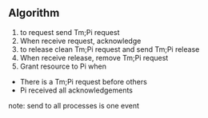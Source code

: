 ##  Algorithm

1. to request send Tm;Pi request <!-- .element class="fragment" -->
2. When receive request, acknowledge <!-- .element class="fragment" -->
3. to release clean Tm;Pi request and send Tm;Pi release <!-- .element class="fragment" -->
4. When receive release, remove Tm;Pi request <!-- .element class="fragment" -->
5. Grant resource to Pi when <!-- .element class="fragment" -->


- There is a Tm;Pi request before others <!-- .element class="fragment" -->
- Pi received all acknowledgements <!-- .element class="fragment" -->

note:
    send to all processes is one event
